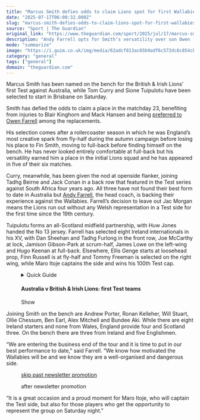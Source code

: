 ```yaml
---
title: "Marcus Smith defies odds to claim Lions spot for first Wallabies Test"
date: "2025-07-17T06:00:32.000Z"
slug: "marcus-smith-defies-odds-to-claim-lions-spot-for-first-wallabies-test"
source: "Sport | The Guardian"
original_link: "https://www.theguardian.com/sport/2025/jul/17/marcus-smith-defies-odds-to-claim-lions-spot-for-first-wallabies-test"
description: "Andy Farrell opts for Smith’s versatility over son Owen  Tom Curry to start in back row with Beirne and Conan  Marcus Smith has been named on the bench for the British & Irish Lions’ first Test against Australia, while Tom Curry and Sione Tuipulotu have been selected to start in Brisbane on Saturday. Smith has defied the odds to claim a place in the matchday 23, benefiting from injuries to Blair Kinghorn and Mack Hansen and being preferred to Owen Farrell among the replacements.  Continue reading..."
mode: "summarize"
image: "https://i.guim.co.uk/img/media/62adcf813ac65b9adf6c572dc6c854cbcaaad75a/193_0_3576_2861/master/3576.jpg?width=1200&height=630&quality=85&auto=format&fit=crop&precrop=40:21,offset-x50,offset-y0&overlay-align=bottom%2Cleft&overlay-width=100p&overlay-base64=L2ltZy9zdGF0aWMvb3ZlcmxheXMvdGctZGVmYXVsdC5wbmc&enable=upscale&s=fe3d2391ab8214a63e19cbaca8d7eda3"
category: "general"
tags: ["general"]
domain: "theguardian.com"
---
```

<div id="readability-page-1" class="page"><div id="maincontent"><p>Marcus Smith has been named on the bench for the British &amp; Irish Lions’ first Test against Australia, while Tom Curry and Sione Tuipulotu have been selected to start in Brisbane on Saturday.</p><p>Smith has defied the odds to claim a place in the matchday 23, benefiting from injuries to Blair Kinghorn and Mack Hansen and being <a href="https://www.theguardian.com/sport/2025/jul/16/owen-farrell-expected-to-be-left-out-of-lions-squad-for-first-wallabies-test" data-link-name="in body link">preferred to Owen Farrell</a> among the replacements.</p><p>His selection comes after a rollercoaster season in which he was England’s most creative spark from fly-half during the autumn campaign before losing his place to Fin Smith, moving to full-back before finding himself on the bench. He has never looked entirely comfortable at full-back but his versatility earned him a place in the initial Lions squad and he has appeared in five of their six matches.</p><figure id="5aec2622-eb40-4b73-9e1d-2331c80c59bc" data-spacefinder-role="richLink" data-spacefinder-type="model.dotcomrendering.pageElements.RichLinkBlockElement"><gu-island name="RichLinkComponent" priority="feature" deferuntil="idle" props="{&quot;richLinkIndex&quot;:3,&quot;element&quot;:{&quot;_type&quot;:&quot;model.dotcomrendering.pageElements.RichLinkBlockElement&quot;,&quot;prefix&quot;:&quot;Related: &quot;,&quot;text&quot;:&quot;The Itoje legacy: Nigerian roots shaped the Lions captain who has inspired a new generation&quot;,&quot;elementId&quot;:&quot;5aec2622-eb40-4b73-9e1d-2331c80c59bc&quot;,&quot;role&quot;:&quot;richLink&quot;,&quot;url&quot;:&quot;https://www.theguardian.com/sport/2025/jul/16/maro-itoje-legacy-nigerian-roots-shaped-the-lions-captain-generation-wallabies-2025-tour-rugby-union&quot;},&quot;ajaxUrl&quot;:&quot;https://api.nextgen.guardianapps.co.uk&quot;,&quot;format&quot;:{&quot;design&quot;:0,&quot;display&quot;:0,&quot;theme&quot;:2}}"></gu-island></figure><p>Curry, meanwhile, has been given the nod at openside flanker, joining Tadhg Beirne and Jack Conan in a back row that featured in the Test series against South Africa four years ago. All three have not found their best form to date in Australia but <a href="https://www.theguardian.com/sport/andy-farrell" data-link-name="in body link" data-component="auto-linked-tag">Andy Farrell</a>, the head coach, is backing their experience against the Wallabies. Farrell’s decision to leave out Jac Morgan means the Lions run out without any Welsh representation in a Test side for the first time since the 19th century.</p><p>Tuipulotu forms an all-Scotland midfield partnership, with Huw Jones handed the No 13 jersey. Farrell has selected eight Ireland internationals in his XV, with Dan Sheehan and Tadhg Furlong in the front row, Joe McCarthy at lock, Jamison Gibson-Park at scrum-half, James Lowe on the left-wing and Hugo Keenan at full-back. Elsewhere, Ellis Genge starts at loosehead prop, Finn Russell is at fly-half and Tommy Freeman is selected on the right wing, while Maro Itoje captains the side and wins his 100th Test cap.</p><figure id="721ca44e-2ac1-46bb-b7e0-9ff6c12a875d" data-spacefinder-role="inline" data-spacefinder-type="model.dotcomrendering.pageElements.GuideAtomBlockElement"><gu-island name="GuideAtomWrapper" priority="feature" deferuntil="visible" props="{&quot;id&quot;:&quot;1340cf75-4751-4db8-9ddc-722deb9e7e9a&quot;,&quot;title&quot;:&quot;Australia v British &amp; Irish Lions: first Test teams&quot;,&quot;html&quot;:&quot;<p><b>Suncorp Stadium, Brisbane, 8pm AEST/11am BST, Saturday 17 July</b></p><p></p><p><b>Australia&amp;nbsp;</b>Tom Wright; Max Jorgensen, Joseph-Aukuso Suaalii, Len Ikitau, Harry Potter; Tom Lynagh, Jake Gordon; James Slipper,&amp;nbsp;Matt Faessler,&amp;nbsp;Allan Ala'alatoa, Nick Frost,&amp;nbsp;Jeremy Williams,&amp;nbsp;Nick Champion de Crespigny,&amp;nbsp;Fraser McReight,&amp;nbsp;Harry Wilson (capt).&amp;nbsp;<b>Replacements:</b> Billy Pollard, Angus Bell, Tom Robertson, Tom Hooper, Carlo Tizzano, Tate McDermott, Ben Donaldson, Andrew Kellaway.<br><br><b>British and Irish Lions&amp;nbsp;</b>Hugo Keenan (Ire); Tommy Freeman (Eng), Huw Jones (Sco), Sione Tuipulotu (Sco), James Lowe (Ire); Finn Russell (Sco), Jamison Gibson-Park (Ire); Ellis Genge (Eng),&amp;nbsp;Dan Sheehan (Ire),&amp;nbsp;Tadhg Furlong (Ire), Maro Itoje (Eng, captain), Joe McCarthy (Ire), Tadhg Beirne (Ire), Tom Curry (Eng), Jack Conan (Ire).&amp;nbsp;<b>Replacements</b> Ronan Kelleher (Ire), Andrew Porter (Ire), Will Stuart (Eng), Ollie Chessum (Eng), Ben Earl (Eng), Alex Mitchell (Eng), Marcus Smith (Eng), Bundee Aki (Ire).</p><p></p>&quot;,&quot;credit&quot;:&quot;&quot;}"><div data-atom-id="1340cf75-4751-4db8-9ddc-722deb9e7e9a" data-atom-type="guide"><details data-atom-id="1340cf75-4751-4db8-9ddc-722deb9e7e9a" data-snippet-type="guide"><summary><span>Quick Guide</span><h4>Australia v British &amp; Irish Lions: first Test teams</h4><span><span><span></span>Show</span></span></summary><div><p><b>Suncorp Stadium, Brisbane, 8pm AEST/11am BST, Saturday 17 July</b></p><div><p><b>Australia&nbsp;</b>Tom Wright; Max Jorgensen, Joseph-Aukuso Suaalii, Len Ikitau, Harry Potter; Tom Lynagh, Jake Gordon; James Slipper,&nbsp;Matt Faessler,&nbsp;Allan Ala'alatoa, Nick Frost,&nbsp;Jeremy Williams,&nbsp;Nick Champion de Crespigny,&nbsp;Fraser McReight,&nbsp;Harry Wilson (capt).&nbsp;<b>Replacements:</b> Billy Pollard, Angus Bell, Tom Robertson, Tom Hooper, Carlo Tizzano, Tate McDermott, Ben Donaldson, Andrew Kellaway.</p><p><b>British and Irish Lions&nbsp;</b>Hugo Keenan (Ire); Tommy Freeman (Eng), Huw Jones (Sco), Sione Tuipulotu (Sco), James Lowe (Ire); Finn Russell (Sco), Jamison Gibson-Park (Ire); Ellis Genge (Eng),&nbsp;Dan Sheehan (Ire),&nbsp;Tadhg Furlong (Ire), Maro Itoje (Eng, captain), Joe McCarthy (Ire), Tadhg Beirne (Ire), Tom Curry (Eng), Jack Conan (Ire).&nbsp;<b>Replacements</b> Ronan Kelleher (Ire), Andrew Porter (Ire), Will Stuart (Eng), Ollie Chessum (Eng), Ben Earl (Eng), Alex Mitchell (Eng), Marcus Smith (Eng), Bundee Aki (Ire).</p></div></div></details></div></gu-island></figure><p>Joining Smith on the bench are Andrew Porter, Ronan Kelleher, Will Stuart, Ollie Chessum, Ben Earl, Alex Mitchell and Bundee Aki. While there are eight Ireland starters and none from Wales, England provide four and Scotland three. On the bench there are three from Ireland and five Englishmen.</p><p>“We are entering the business end of the tour and it is time to put in our best performance to date,” said Farrell. “We know how motivated the Wallabies will be and we know they are a well-organised and dangerous side.</p><figure data-spacefinder-role="inline" data-spacefinder-type="model.dotcomrendering.pageElements.NewsletterSignupBlockElement"><a data-ignore="global-link-styling" href="#EmailSignup-skip-link-9">skip past newsletter promotion</a><p id="EmailSignup-skip-link-9" tabindex="0" aria-label="after newsletter promotion" role="note">after newsletter promotion</p></figure><p>“It is a great occasion and a proud moment for Maro Itoje, who will captain the Test side, but also for those players who get the opportunity to represent the group on Saturday night.”</p></div></div>